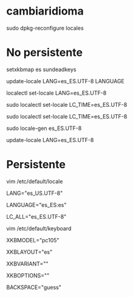 # cambiaridioma

sudo dpkg-reconfigure locales

# No persistente

setxkbmap es sundeadkeys

update-locale LANG=es_ES.UTF-8 LANGUAGE

localectl set-locale LANG=es_ES.UTF-8

sudo localectl set-locale LC_TIME=es_ES.UTF-8

sudo localectl set-locale LC_TIME=es_ES.UTF-8

sudo locale-gen es_ES.UTF-8

update-locale LANG=es_ES.UTF-8

# Persistente

vim /etc/default/locale

LANG="es_US.UTF-8"

LANGUAGE="es_ES:es"

LC_ALL="es_ES.UTF-8"

vim /etc/default/keyboard 

XKBMODEL="pc105"

XKBLAYOUT="es"

XKBVARIANT=""

XKBOPTIONS=""

BACKSPACE="guess"
